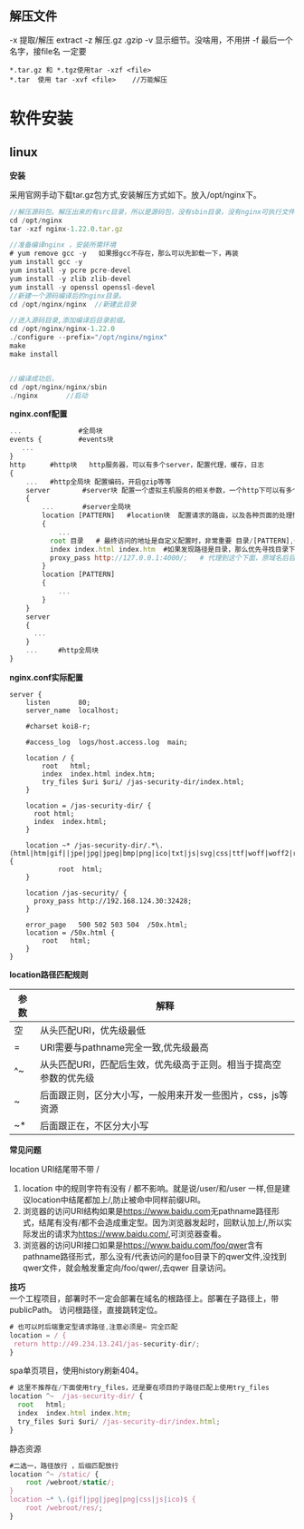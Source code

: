 ## 解压文件

-x 提取/解压 extract
-z 解压.gz .gzip
-v 显示细节。没啥用，不用拼
-f 最后一个名字，接file名 一定要

```shell
*.tar.gz 和 *.tgz使用tar -xzf <file>
*.tar  使用 tar -xvf <file>    //万能解压
```

# 软件安装

## linux

**安装**

采用官网手动下载tar.gz包方式,安装解压方式如下。放入/opt/nginx下。

```js
//解压源码包。解压出来的有src目录，所以是源码包，没有sbin目录，没有nginx可执行文件
cd /opt/nginx
tar -xzf nginx-1.22.0.tar.gz

//准备编译nginx ，安装所需环境
# yum remove gcc -y   如果报gcc不存在，那么可以先卸载一下，再装
yum install gcc -y
yum install -y pcre pcre-devel
yum install -y zlib zlib-devel
yum install -y openssl openssl-devel
//新建一个源码编译后的nginx目录。  
cd /opt/nginx/nginx  //新建此目录

//进入源码目录,添加编译后目录前缀。 
cd /opt/nginx/nginx-1.22.0
./configure --prefix="/opt/nginx/nginx"
make
make install


//编译成功后，
cd /opt/nginx/nginx/sbin
./nginx       //启动
```

**nginx.conf配置**

```js
...              #全局块
events {         #events块
   ...
}
http      #http块   http服务器，可以有多个server，配置代理，缓存，日志
{
    ...   #http全局块 配置编码，开启gzip等等
    server        #server块 配置一个虚拟主机服务的相关参数，一个http下可以有多个server
    { 
        ...       #server全局块 
        location [PATTERN]   #location块  配置请求的路由，以及各种页面的处理情况
        {
            ...
          root 目录   # 最终访问的地址是自定义配置时，非常重要 目录/[PATTERN],也就是root+访问path
          index index.html index.htm  #如果发现路径是目录，那么优先寻找目录下的哪个文件
          proxy_pass http://127.0.0.1:4000/;   # 代理到这个下面，原域名后目录的所有，全部向此之后拼接
        }
        location [PATTERN] 
        {
            ...
        }
    }
    server
    {
      ...
    }
    ...     #http全局块
}
```

**nginx.conf实际配置**

```
server {
    listen       80;
    server_name  localhost;

    #charset koi8-r;

    #access_log  logs/host.access.log  main;

    location / {
        root   html;
        index  index.html index.htm;
        try_files $uri $uri/ /jas-security-dir/index.html;
    }
    
    location = /jas-security-dir/ {
      root html;
      index  index.html;
    } 

    location ~* /jas-security-dir/.*\.(html|htm|gif||jpe|jpg|jpeg|bmp|png|ico|txt|js|svg|css|ttf|woff|woff2|raq|json)$ {
            root  html;
    }

    location /jas-security/ {
      proxy_pass http://192.168.124.30:32428;
    }

    error_page   500 502 503 504  /50x.html;
    location = /50x.html {
        root   html;
    }
}
```

**location路径匹配规则**

|参数|解释|
|---|---|
|空|从头匹配URI，优先级最低|
|=|URI需要与pathname完全一致,优先级最高|
|^~|从头匹配URI，匹配后生效，优先级高于正则。相当于提高空参数的优先级|
|~|后面跟正则，区分大小写，一般用来开发一些图片，css，js等资源|
|~*| 后面跟正在，不区分大小写|

**常见问题**

location URI结尾带不带 /

1. location 中的规则字符有没有  / 都不影响。就是说/user/和/user 一样,但是建议location中结尾都加上/,防止被命中同样前缀URI。
2. 浏览器的访问URI结构如果是<https://www.baidu.com>无pathname路径形式，结尾有没有/都不会造成重定型。因为浏览器发起时，回默认加上/,所以实际发出的请求为<https://www.baidu.com/>,可浏览器查看。
3. 浏览器的访问URI接口如果是<https://www.baidu.com/foo/qwer>含有pathname路径形式，那么没有/代表访问的是foo目录下的qwer文件,没找到qwer文件，就会触发重定向/foo/qwer/,去qwer 目录访问。

**技巧**  
一个工程项目，部署时不一定会部署在域名的根路径上。部署在子路径上，带publicPath。 访问根路径，直接跳转定位。

```js
# 也可以时后端重定型请求路径,注意必须是= 完全匹配
location = / {  
 return http://49.234.13.241/jas-security-dir/;
}
```

spa单页项目，使用history刷新404。

```js
# 这里不推荐在/下面使用try_files，还是要在项目的子路径匹配上使用try_files
location ^~  /jas-security-dir/ {
  root   html;
  index  index.html index.htm;
  try_files $uri $uri/ /jas-security-dir/index.html;
}
```

静态资源

```js
#二选一，路径放行 ，后缀匹配放行
location ^~ /static/ {
    root /webroot/static/;
}
location ~* \.(gif|jpg|jpeg|png|css|js|ico)$ {
    root /webroot/res/;
}
```

